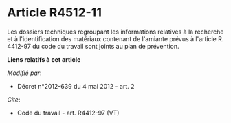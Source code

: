 # Article R4512-11

Les dossiers techniques regroupant les informations relatives à la recherche et à l'identification des matériaux contenant de
l'amiante prévus à l'article R. 4412-97 du code du travail sont joints au plan de prévention.

**Liens relatifs à cet article**

_Modifié par_:

  - Décret n°2012-639 du 4 mai 2012 - art. 2

_Cite_:

  - Code du travail - art. R4412-97 (VT)
